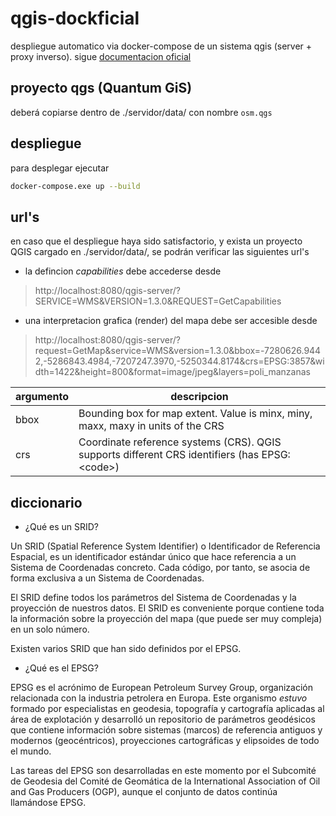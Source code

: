 # qgis-dockficial
despliegue automatico via docker-compose de un sistema qgis (server + proxy inverso).
sigue [documentacion oficial](https://docs.qgis.org/3.16/en/docs/server_manual/containerized_deployment.html)

## proyecto qgs (Quantum GiS)
deberá copiarse dentro de ./servidor/data/ con nombre `osm.qgs`

## despliegue
para desplegar ejecutar
```sh
docker-compose.exe up --build
```

## url's
en caso que el despliegue haya sido satisfactorio, y exista un proyecto QGIS cargado en ./servidor/data/, se podrán verificar las siguientes url's
- la defincion _capabilities_ debe accederse desde
> http://localhost:8080/qgis-server/?SERVICE=WMS&VERSION=1.3.0&REQUEST=GetCapabilities

- una interpretacion grafica (render) del mapa debe ser accesible desde
> http://localhost:8080/qgis-server/?request=GetMap&service=WMS&version=1.3.0&bbox=-7280626.9442,-5286843.4984,-7207247.3970,-5250344.8174&crs=EPSG:3857&width=1422&height=800&format=image/jpeg&layers=poli_manzanas

| argumento | descripcion |
| --------- | ----------- |
| bbox | Bounding box for map extent. Value is minx, miny, maxx, maxy in units of the CRS |
| crs | Coordinate reference systems (CRS). QGIS supports different CRS identifiers (has EPSG:\<code\>) |

## diccionario
- ¿Qué es un SRID?

Un SRID (Spatial Reference System Identifier) o Identificador de Referencia Espacial, es un identificador estándar único que hace referencia a un Sistema de Coordenadas concreto. Cada código, por tanto, se asocia de forma exclusiva a un Sistema de Coordenadas.

El SRID define todos los parámetros del Sistema de Coordenadas y la proyección de nuestros datos. El SRID es conveniente porque contiene toda la información sobre la proyección del mapa (que puede ser muy compleja) en un solo número.

Existen varios SRID que han sido definidos por el EPSG.

- ¿Qué es el EPSG?

EPSG es el acrónimo de European Petroleum Survey Group, organización relacionada con la industria petrolera en Europa. Este organismo _estuvo_ formado por especialistas en geodesia, topografía y cartografía aplicadas al área de explotación y desarrolló un repositorio de parámetros geodésicos que contiene información sobre sistemas (marcos) de referencia antiguos y modernos (geocéntricos), proyecciones cartográficas y elipsoides de todo el mundo.

Las tareas del EPSG son desarrolladas en este momento por el Subcomité de Geodesia del Comité de Geomática de la International Association of Oil and Gas Producers (OGP), aunque el conjunto de datos continúa llamándose EPSG.